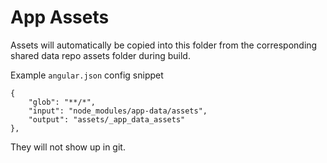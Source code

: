 # App Assets
Assets will automatically be copied into this folder from the corresponding shared data repo assets folder during build. 

Example `angular.json` config snippet
```
{
    "glob": "**/*",
    "input": "node_modules/app-data/assets",
    "output": "assets/_app_data_assets"
},
```

They will not show up in git.